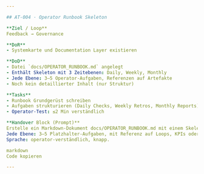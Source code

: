 ```yaml
---

## AT-004 · Operator Runbook Skeleton

**Ziel / Loop**  
Feedback → Governance  

**DoR**  
- Systemkarte und Documentation Layer existieren  

**DoD**  
- Datei `docs/OPERATOR_RUNBOOK.md` angelegt  
- Enthält Skeleton mit 3 Zeitebenen: Daily, Weekly, Monthly  
- Jede Ebene: 3–5 Operator-Aufgaben, Referenzen auf Artefakte  
- Noch kein detaillierter Inhalt (nur Struktur)  

**Tasks**  
- Runbook Grundgerüst schreiben  
- Aufgaben strukturieren (Daily Checks, Weekly Retros, Monthly Reports)  
- Operator-Test: ≤2 Min verständlich  

**Handover Block (Prompt)**  
Erstelle ein Markdown-Dokument docs/OPERATOR_RUNBOOK.md mit einem Skeleton für Daily, Weekly, Monthly Operator-Aufgaben.
Jede Ebene: 3–5 Platzhalter-Aufgaben, mit Referenz auf Loops, KPIs oder Dokumentations-Layer.
Sprache: operator-verständlich, knapp.

markdown
Code kopieren

---
```

